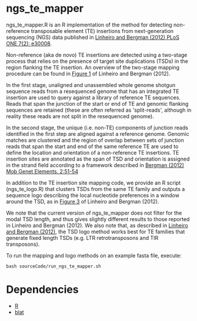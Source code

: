 ngs_te_mapper
=============

ngs_te_mapper.R is an R implementation of the method for detecting non-reference transposable element (TE) insertions from next-generation sequencing (NGS) data published in [Linheiro and Bergman (2012) PLoS ONE 7(2): e30008](http://www.plosone.org/article/info%3Adoi%2F10.1371%2Fjournal.pone.0030008).

Non-reference (aka de novo) TE insertions are detected using a two-stage process that relies on the presence of target site duplications (TSDs) in the region flanking the TE insertion. An overview of the two-stage mapping procedure can be found in [Figure 1](http://www.plosone.org/article/fetchObject.action?uri=info:doi/10.1371/journal.pone.0030008.g001&representation=PNG_M) of Linheiro and Bergman (2012). 

In the first stage, unaligned and unassembled whole genome shotgun sequence reads from a resequenced genome that has an integrated TE insertion are used to query against a library of reference TE sequences. Reads that span the junction of the start or end of TE and genomic flanking sequences are retained (these are often referred as 'split-reads', although in reality these reads are not split in the resequenced genome). 

In the second stage, the unique (i.e. non-TE) components of junction reads identified in the first step are aligned against a reference genome. Genomic matches are clustered and the region of overlap between sets of junction reads that span the start and end of the same reference TE are used to define the location and orientation of a non-reference TE insertions. TE insertion sites are annotated as the span of TSD and orientation is assigned in the strand field  according to a framework described in [Bergman (2012) Mob Genet Elements. 2:51-54](http://www.landesbioscience.com/journals/mge/article/19479/)

In addition to the TE insertion site mapping code, we provide an R script (ngs_te_logo.R) that clusters TSDs from the same TE family and outputs a sequence logo describing the local nucleotide preferences in a window around the TSD, as in [Figure 3](http://www.plosone.org/article/fetchObject.action?uri=info:doi/10.1371/journal.pone.0030008.g003&representation=PNG_M) of Linheiro and Bergman (2012). 

We note that the current version of ngs_te_mapper does not filter for the modal TSD length, and thus gives slightly different results to those reported in Linheiro and Bergman (2012). We also note that, as described in [Linheiro and Bergman (2012)](http://www.plosone.org/article/info%3Adoi%2F10.1371%2Fjournal.pone.0030008), the TSD logo method works best for TE families that generate fixed length TSDs (e.g. LTR retrotransposons and TIR transposons).

To run the mapping and logo methods on an example fasta file, execute:
	
	bash sourceCode/run_ngs_te_mapper.sh
	
Dependencies
============

  * [R](http://cran.r-project.org/)
  * [blat](http://hgwdev.cse.ucsc.edu/~kent/src/blatSrc.zip) 

